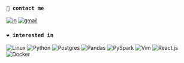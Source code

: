 ### ```🤙 contact me```

[![in](https://img.shields.io/badge/LinkedIn-0077B5?style=for-the-badge&logo=linkedin&logoColor=white)](https://www.linkedin.com/in/sergencepoglu/)
[![gmail](https://img.shields.io/badge/Gmail-D14836?style=for-the-badge&logo=gmail&logoColor=white)](mailto:dev.csgn@gmail.com)


### ```❤️ interested in```

![Linux](https://img.shields.io/badge/Linux-FCC624?style=for-the-badge&logo=linux&logoColor=black)
![Python](https://img.shields.io/badge/python-3670A0?style=for-the-badge&logo=python&logoColor=ffdd54)
![Postgres](https://img.shields.io/badge/postgres-%23316192.svg?style=for-the-badge&logo=postgresql&logoColor=white)
![Pandas](https://img.shields.io/badge/Pandas-e70488?style=for-the-badge&logo=pandas&logoColor=fff)
![PySpark](https://img.shields.io/badge/PYSPARK-e25a1c?style=for-the-badge&logo=apache-spark&logoColor=fff)
![Vim](https://img.shields.io/badge/VIM-%2311AB00.svg?style=for-the-badge&logo=vim&logoColor=white)
![React.js](https://img.shields.io/badge/React.js-333?style=for-the-badge&logo=react&logoColor=61dbfb)
![Docker](https://img.shields.io/badge/docker-%230db7ed.svg?style=for-the-badge&logo=docker&logoColor=white)
